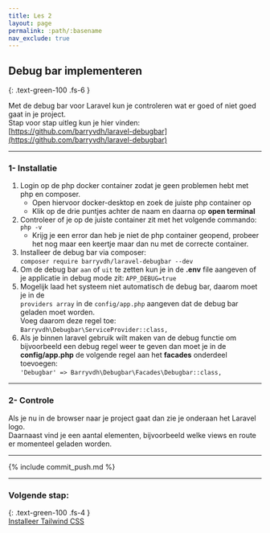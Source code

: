 ```yaml
---
title: Les 2
layout: page
permalink: :path/:basename
nav_exclude: true
---
```


## Debug bar implementeren 
{: .text-green-100 .fs-6 }

Met de debug bar voor Laravel kun je controleren wat er goed of niet goed gaat in je project.  
Stap voor stap uitleg kun je hier vinden:  
[https://github.com/barryvdh/laravel-debugbar](https://github.com/barryvdh/laravel-debugbar)

---

### 1- Installatie
1. Login op de php docker container zodat je geen problemen hebt met php en composer.
    - Open hiervoor docker-desktop en zoek de juiste php container op
    - Klik op de drie puntjes achter de naam en daarna op **open terminal**
2. Controleer of je op de juiste container zit met het volgende commando: ```php -v```
	- Krijg je een error dan heb je niet de php container geopend, probeer het nog maar een keertje maar dan nu met de correcte container.
3. Installeer de debug bar via composer: <br>
	```composer require barryvdh/laravel-debugbar --dev```
4. Om de debug bar `aan` of `uit` te zetten kun je in de **.env** file aangeven of je applicatie in debug mode zit: ```APP_DEBUG=true```
5. Mogelijk laad het systeem niet automatisch de debug bar, daarom moet je in de  
	`providers array` in de `config/app.php` aangeven dat de debug bar geladen moet worden.   
	Voeg daarom deze regel toe:  
   ```Barryvdh\Debugbar\ServiceProvider::class,```
6. Als je binnen laravel gebruik wilt maken van de debug functie om bijvoorbeeld een debug regel weer te geven dan moet je in de  
	**config/app.php** de volgende regel aan het **facades** onderdeel toevoegen:  
	`'Debugbar' => Barryvdh\Debugbar\Facades\Debugbar::class,`

---
### 2- Controle
Als je nu in de browser naar je project gaat dan zie je onderaan het Laravel logo.  
Daarnaast vind je een aantal elementen, bijvoorbeeld welke views en route er momenteel geladen worden.


---

{% include commit_push.md %}

---
### Volgende stap:
{: .text-green-100 .fs-4 }  
[Installeer Tailwind CSS](tailwind)


